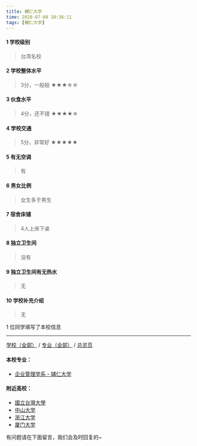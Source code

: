 ```yaml
---
title: 輔仁大学
time: 2020-07-08 10:36:11
tags: [輔仁大学]
---
```

#### 1 学校级别
> 台湾名校


#### 2 学校整体水平
> 3分，一般般
★★★☆☆


#### 3 伙食水平
>  4分，还不错
★★★★☆


#### 4 学校交通
> 5分，非常好
★★★★★


#### 5 有无空调
> 有


#### 6 男女比例
> 女生多于男生

#### 7 宿舍床铺
> 4人上床下桌
 

#### 8 独立卫生间
> 没有


#### 9 独立卫生间有无热水
> 无


#### 10 学校补充介绍
> 无

1 位同学填写了本校信息
***
[学校（全部）](https://univgo.github.io/2020/07/08/3efa6bcca419) / [专业（全部）](https://univgo.github.io/2020/07/08/2d4c6d3552c2) / [总览页](https://univgo.github.io/2020/07/08/445daeb4fa00)
#### 本校专业：
- [企业管理学系 - 辅仁大学](https://univgo.github.io/2020/07/08/482d9a4ad3ed)

#### 附近高校：
- [國立台灣大學](https://univgo.github.io/2020/07/08/國立台灣大學)
- [中山大学](https://univgo.github.io/2020/07/08/中山大学)
- [浙江大学](https://univgo.github.io/2020/07/08/浙江大学)
- [厦门大学](https://univgo.github.io/2020/07/08/厦门大学)

有问题请在下面留言，我们会及时回复的~
